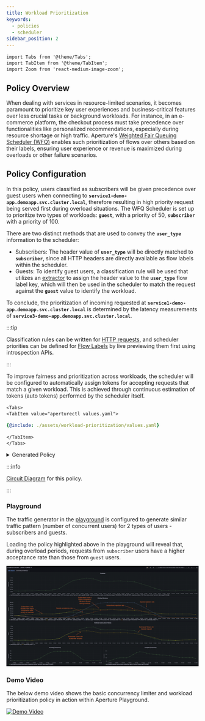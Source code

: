 ```yaml
---
title: Workload Prioritization
keywords:
  - policies
  - scheduler
sidebar_position: 2
---
```


```mdx-code-block
import Tabs from '@theme/Tabs';
import TabItem from '@theme/TabItem';
import Zoom from 'react-medium-image-zoom';
```

## Policy Overview

When dealing with services in resource-limited scenarios, it becomes paramount
to prioritize key user experiences and business-critical features over less
crucial tasks or background workloads. For instance, in an e-commerce platform,
the checkout process must take precedence over functionalities like personalized
recommendations, especially during resource shortage or high traffic. Aperture's
[Weighted Fair Queuing Scheduler (WFQ)](/concepts/scheduler/scheduler.md)
enables such prioritization of flows over others based on their labels, ensuring
user experience or revenue is maximized during overloads or other failure
scenarios.

## Policy Configuration

In this policy, users classified as subscribers will be given precedence over
guest users when connecting to
**`service1-demo-app.demoapp.svc.cluster.local`**, therefore resulting in high
priority request being served first during overload situations. The WFQ
Scheduler is set up to prioritize two types of workloads: **`guest`**, with a
priority of 50, **`subscriber`** with a priority of 100.

There are two distinct methods that are used to convey the **`user_type`**
information to the scheduler:

- Subscribers: The header value of **`user_type`** will be directly matched to
  **`subscriber`**, since all HTTP headers are directly available as flow labels
  within the scheduler.
- Guests: To identify guest users, a classification rule will be used that
  utilizes an [extractor](/concepts/classifier.md#extractors) to assign the
  header value to the **`user_type`** flow label key, which will then be used in
  the scheduler to match the request against the **`guest`** value to identify
  the workload.

To conclude, the prioritization of incoming requested at
**`service1-demo-app.demoapp.svc.cluster.local`** is determined by the latency
measurements of **`service3-demo-app.demoapp.svc.cluster.local`**.

:::tip

Classification rules can be written for
[HTTP requests](/concepts/classifier.md#live-previewing-requests), and scheduler
priorities can be defined for
[Flow Labels](/concepts/flow-label.md#live-previewing-flow-labels) by live
previewing them first using introspection APIs.

:::

To improve fairness and prioritization across workloads, the scheduler will be
configured to automatically assign tokens for accepting requests that match a
given workload. This is achieved through continuous estimation of tokens (auto
tokens) performed by the scheduler itself.

```mdx-code-block
<Tabs>
<TabItem value="aperturectl values.yaml">
```

```yaml
{@include: ./assets/workload-prioritization/values.yaml}
```

```mdx-code-block
</TabItem>
</Tabs>
```

<details><summary>Generated Policy</summary>
<p>

```yaml
{@include: ./assets/workload-prioritization/policy.yaml}
```

</p>
</details>

:::info

[Circuit Diagram](./assets/workload-prioritization/graph.mmd.svg) for this
policy.

:::

### Playground

The traffic generator in the
[playground](https://github.com/fluxninja/aperture/blob/main/playground/README.md)
is configured to generate similar traffic pattern (number of concurrent users)
for 2 types of users - subscribers and guests.

Loading the policy highlighted above in the playground will reveal that, during
overload periods, requests from `subscriber` users have a higher acceptance rate
than those from `guest` users.

<Zoom>

![Workload Prioritization](./assets/workload-prioritization/dashboard.png)

</Zoom>

### Demo Video

The below demo video shows the basic concurrency limiter and workload
prioritization policy in action within Aperture Playground.

[![Demo Video](https://img.youtube.com/vi/m070bAvrDHM/0.jpg)](https://www.youtube.com/watch?v=m070bAvrDHM)
